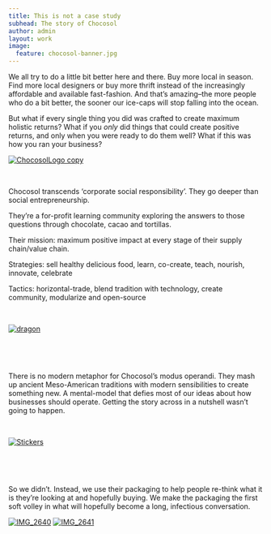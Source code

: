 ```yaml
---
title: This is not a case study
subhead: The story of Chocosol
author: admin
layout: work
image:
  feature: chocosol-banner.jpg
---
```


We all try to do a little bit better here and there. Buy more local in season. Find more local designers or buy more thrift instead of the increasingly affordable and available fast-fashion. And that&#8217;s amazing–the more people who do a bit better, the sooner our ice-caps will stop falling into the ocean.

But what if every single thing you did was crafted to create maximum holistic returns? What if you _only_ did things that could create positive returns, and only when you were ready to do them well? What if this was how you ran your business?

[![ChocosolLogo copy](http://hypenotic.com/wordpress/wp-content/uploads/2013/11/ChocosolLogo-copy.png)](http://hypenotic.com/wordpress/wp-content/uploads/2013/11/ChocosolLogo-copy.png)

&nbsp;

Chocosol transcends &#8216;corporate social responsibility&#8217;. They go deeper than social entrepreneurship.

They&#8217;re a for-profit learning community exploring the answers to those questions through chocolate, cacao and tortillas.

Their mission: maximum positive impact at every stage of their supply chain/value chain.

Strategies: sell healthy delicious food, learn, co-create, teach, nourish, innovate, celebrate

Tactics: horizontal-trade, blend tradition with technology, create community, modularize and open-source

&nbsp;

[![dragon](http://hypenotic.com/wordpress/wp-content/uploads/2013/11/dragon.png)](http://hypenotic.com/wordpress/wp-content/uploads/2013/11/dragon.png)

&nbsp;

&nbsp;

There is no modern metaphor for Chocosol&#8217;s modus operandi. They mash up ancient Meso-American traditions with modern sensibilities to create something new. A mental-model that defies most of our ideas about how businesses should operate. Getting the story across in a nutshell wasn&#8217;t going to happen.

&nbsp;

[![Stickers](http://hypenotic.com/wordpress/wp-content/uploads/2013/11/Stickers.png)](http://hypenotic.com/wordpress/wp-content/uploads/2013/11/Stickers.png)

&nbsp;

&nbsp;

So we didn&#8217;t. Instead, we use their packaging to help people re-think what it is they&#8217;re looking at and hopefully buying. We make the packaging the first soft volley in what will hopefully become a long, infectious conversation.

[![IMG_2640](http://hypenotic.com/wordpress/wp-content/uploads/2013/11/IMG_2640.jpg)](http://hypenotic.com/wordpress/wp-content/uploads/2013/11/IMG_2640.jpg) [![IMG_2641](http://hypenotic.com/wordpress/wp-content/uploads/2013/11/IMG_2641.jpg)](http://hypenotic.com/wordpress/wp-content/uploads/2013/11/IMG_2641.jpg)